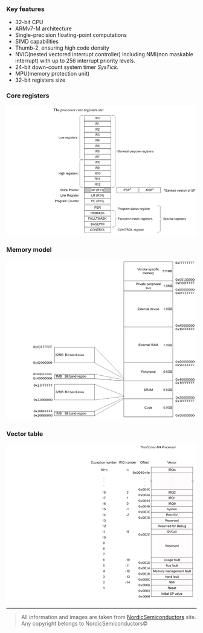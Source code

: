 ### Key features
* 32-bit CPU
* ARMv7-M architecture
* Single-precision floating-point computations
* SIMD capabilities
* Thumb-2, ensuring high code density
* NVIC(nested vectored interrupt controller) including NMI(non maskable interrupt)
with up to 256 interrupt priority levels.
* 24-bit down-count system timer *SysTick*.
* MPU(memory protection unit)
* 32-bit registers size

### Core registers
![core registers](images/cortexM4_core_registers.png)

### Memory model
![memory model](images/cortexM4_memory_model.png)

### Vector table
![vector table](images/cortexM4_vector_table.png)

---

> All information and images are taken from [NordicSemiconductors](https://infocenter.nordicsemi.com) site.
> Any copyright belongs to NordicSemiconductors©
